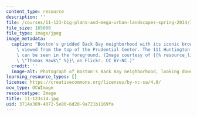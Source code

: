 ```yaml
---
content_type: resource
description: ''
file: /courses/11-123-big-plans-and-mega-urban-landscapes-spring-2014/3714a38940725e806d209a721b1169fa_11-123s14.jpg
file_size: 165089
file_type: image/jpeg
image_metadata:
  caption: "Boston's gridded Back Bay neighborhood with its iconic brownstones, as\
    \ viewed from the top of the Prudential Center. The 111 Huntington Avenue skyscraper\
    \ can be seen in the foreground. (Image courtesy of {{% resource_link \"23c2244e-2074-42ef-93b9-a2c812a3e00b\"\
    \ \"Thomas Hawk\" %}}\_on Flickr. CC BY-NC.)"
  credit: ''
  image-alt: Photograph of Boston's Back Bay neighborhood, looking down from a skyscraper.
learning_resource_types: []
license: https://creativecommons.org/licenses/by-nc-sa/4.0/
ocw_type: OCWImage
resourcetype: Image
title: 11-123s14.jpg
uid: 3714a389-4072-5e80-6d20-9a721b1169fa
---
```


